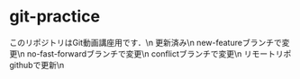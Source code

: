 # git-practice
このリポジトリはGit動画講座用です．\n
更新済み\n
new-featureブランチで変更\n
no-fast-forwardブランチで変更\n
conflictブランチで変更\n
リモートリポgithubで更新\n
